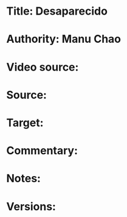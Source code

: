 # Title: Desaparecido

# Authority: Manu Chao

# Video source: 

# Source:

# Target:  

# Commentary:  

# Notes:  

# Versions:  